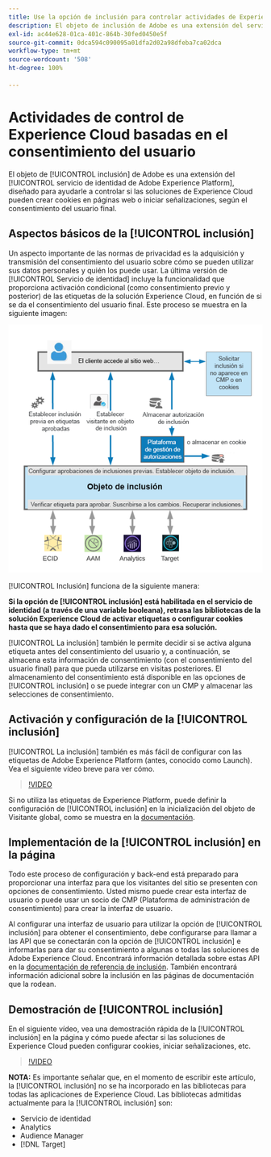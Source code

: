 ```yaml
---
title: Use la opción de inclusión para controlar actividades de Experience Cloud basadas en el consentimiento del usuario
description: El objeto de inclusión de Adobe es una extensión del servicio de identidad de Adobe Experience Platform, diseñado para ayudarle a controlar si las soluciones de Experience Cloud pueden crear cookies en páginas web o iniciar señalizaciones, según el consentimiento del usuario final.
exl-id: ac44e628-01ca-401c-864b-30fed0450e5f
source-git-commit: 0dca594c090095a01dfa2d02a98dfeba7ca02dca
workflow-type: tm+mt
source-wordcount: '508'
ht-degree: 100%

---
```


# Actividades de control de Experience Cloud basadas en el consentimiento del usuario

El objeto de [!UICONTROL inclusión] de Adobe es una extensión del [!UICONTROL servicio de identidad de Adobe Experience Platform], diseñado para ayudarle a controlar si las soluciones de Experience Cloud pueden crear cookies en páginas web o iniciar señalizaciones, según el consentimiento del usuario final.

## Aspectos básicos de la [!UICONTROL inclusión]

Un aspecto importante de las normas de privacidad es la adquisición y transmisión del consentimiento del usuario sobre cómo se pueden utilizar sus datos personales y quién los puede usar. La última versión de [!UICONTROL Servicio de identidad] incluye la funcionalidad que proporciona activación condicional (como consentimiento previo y posterior) de las etiquetas de la solución Experience Cloud, en función de si se da el consentimiento del usuario final. Este proceso se muestra en la siguiente imagen:

![Diagrama del funcionamiento de la [!UICONTROL inclusión] ](assets/opt-in.png)

[!UICONTROL Inclusión] funciona de la siguiente manera:

**Si la opción de [!UICONTROL inclusión] está habilitada en el servicio de identidad (a través de una variable booleana), retrasa las bibliotecas de la solución Experience Cloud de activar etiquetas o configurar cookies hasta que se haya dado el consentimiento para esa solución.**

[!UICONTROL La inclusión] también le permite decidir si se activa alguna etiqueta antes del consentimiento del usuario y, a continuación, se almacena esta información de consentimiento (con el consentimiento del usuario final) para que pueda utilizarse en visitas posteriores. El almacenamiento del consentimiento está disponible en las opciones de [!UICONTROL inclusión] o se puede integrar con un CMP y almacenar las selecciones de consentimiento.

## Activación y configuración de la [!UICONTROL inclusión]

[!UICONTROL La inclusión] también es más fácil de configurar con las etiquetas de Adobe Experience Platform (antes, conocido como Launch). Vea el siguiente vídeo breve para ver cómo.

>[!VIDEO](https://video.tv.adobe.com/v/40336/?quality=12&captions=spa)

Si no utiliza las etiquetas de Experience Platform, puede definir la configuración de [!UICONTROL inclusión] en la inicialización del objeto de Visitante global, como se muestra en la [documentación](https://experienceleague.adobe.com/docs/id-service/using/implementation/opt-in-service/getting-started.html?lang=es).

## Implementación de la [!UICONTROL inclusión] en la página

Todo este proceso de configuración y back-end está preparado para proporcionar una interfaz para que los visitantes del sitio se presenten con opciones de consentimiento. Usted mismo puede crear esta interfaz de usuario o puede usar un socio de CMP (Plataforma de administración de consentimiento) para crear la interfaz de usuario.

Al configurar una interfaz de usuario para utilizar la opción de [!UICONTROL inclusión] para obtener el consentimiento, debe configurarse para llamar a las API que se conectarán con la opción de [!UICONTROL inclusión] e informarlas para dar su consentimiento a algunas o todas las soluciones de Adobe Experience Cloud. Encontrará información detallada sobre estas API en la [documentación de referencia de inclusión](https://experienceleague.adobe.com/docs/id-service/using/implementation/opt-in-service/api.html?lang=es). También encontrará información adicional sobre la inclusión en las páginas de documentación que la rodean.

## Demostración de [!UICONTROL inclusión]

En el siguiente vídeo, vea una demostración rápida de la [!UICONTROL inclusión] en la página y cómo puede afectar si las soluciones de Experience Cloud pueden configurar cookies, iniciar señalizaciones, etc.

>[!VIDEO](https://video.tv.adobe.com/v/40341/?quality=12&captions=spa)

**NOTA:** Es importante señalar que, en el momento de escribir este artículo, la [!UICONTROL inclusión] no se ha incorporado en las bibliotecas para todas las aplicaciones de Experience Cloud. Las bibliotecas admitidas actualmente para la [!UICONTROL inclusión] son:

* Servicio de identidad
* Analytics
* Audience Manager
* [!DNL Target]

